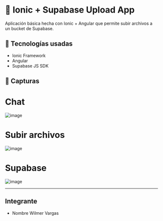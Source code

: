 # 📁 Ionic + Supabase Upload App

Aplicación básica hecha con Ionic + Angular que permite subir archivos a un bucket de Supabase.

## 🔧 Tecnologías usadas

- Ionic Framework
- Angular
- Supabase JS SDK

## 🚀 Capturas

# Chat

![image](https://github.com/user-attachments/assets/6e431658-ea0a-4b94-8c00-bca036cc3356)
# Subir archivos

![image](https://github.com/user-attachments/assets/8f0f93a4-4654-4d37-b3e0-c8250c40fcea)


# Supabase
![image](https://github.com/user-attachments/assets/dae929ca-6b68-432d-ba6e-7c12a515af78)



---

## Integrante

- Nombre Wilmer Vargas

